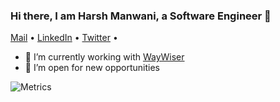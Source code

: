 ### Hi there, I am Harsh Manwani, a Software Engineer 👋
 [Mail](mailto:invokerharsh@gmail.com) •
 [LinkedIn](https://www.linkedin.com/in/harshmanwani/) •
 [Twitter](https://twitter.com/harshmanwanii) •
 
- 🔭 I’m currently working with [WayWiser](https://github.com/WayWiserOrg)
- 🌱 I’m open for new opportunities


![Metrics](https://metrics.lecoq.io/harshmanwani?template=classic&isocalendar=1&languages=1&lines=1&achievements=1&activity=1&notable=1&isocalendar.duration=half-year&languages.limit=8&languages.sections=most-used&languages.colors=github&languages.threshold=0%25&languages.indepth=false&languages.recent.load=300&languages.recent.days=14&activity.limit=5&activity.load=300&activity.days=14&activity.filter=all&activity.visibility=all&activity.timestamps=false&achievements.threshold=C&achievements.secrets=true&achievements.limit=0&notable.repositories=false&config.timezone=Asia%2FCalcutta)
